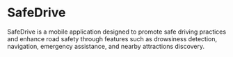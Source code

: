 # SafeDrive
SafeDrive is a mobile application designed to promote safe driving practices and enhance road safety through features such as drowsiness detection, navigation, emergency assistance, and nearby attractions discovery.
